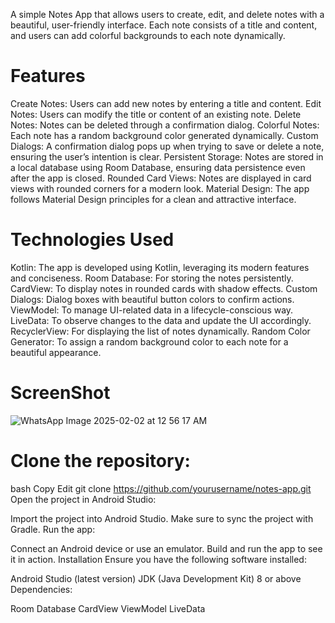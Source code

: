 A simple Notes App that allows users to create, edit, and delete notes with a beautiful, user-friendly interface. Each note consists of a title and content, and users can add colorful backgrounds to each note dynamically.

# Features
Create Notes: Users can add new notes by entering a title and content.
Edit Notes: Users can modify the title or content of an existing note.
Delete Notes: Notes can be deleted through a confirmation dialog.
Colorful Notes: Each note has a random background color generated dynamically.
Custom Dialogs: A confirmation dialog pops up when trying to save or delete a note, ensuring the user’s intention is clear.
Persistent Storage: Notes are stored in a local database using Room Database, ensuring data persistence even after the app is closed.
Rounded Card Views: Notes are displayed in card views with rounded corners for a modern look.
Material Design: The app follows Material Design principles for a clean and attractive interface.


# Technologies Used
Kotlin: The app is developed using Kotlin, leveraging its modern features and conciseness.
Room Database: For storing the notes persistently.
CardView: To display notes in rounded cards with shadow effects.
Custom Dialogs: Dialog boxes with beautiful button colors to confirm actions.
ViewModel: To manage UI-related data in a lifecycle-conscious way.
LiveData: To observe changes to the data and update the UI accordingly.
RecyclerView: For displaying the list of notes dynamically.
Random Color Generator: To assign a random background color to each note for a beautiful appearance.


# ScreenShot

![WhatsApp Image 2025-02-02 at 12 56 17 AM](https://github.com/user-attachments/assets/34570e23-94d2-4bc6-ad3b-fc2d18ae1924)


# Clone the repository:

bash
Copy
Edit
git clone https://github.com/yourusername/notes-app.git
Open the project in Android Studio:

Import the project into Android Studio.
Make sure to sync the project with Gradle.
Run the app:

Connect an Android device or use an emulator.
Build and run the app to see it in action.
Installation
Ensure you have the following software installed:

Android Studio (latest version)
JDK (Java Development Kit) 8 or above
Dependencies:

Room Database
CardView
ViewModel
LiveData
